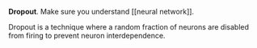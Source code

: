 **Dropout**. Make sure you understand [[neural network]].

Dropout is a technique where a random fraction of neurons are disabled from firing to prevent neuron interdependence.